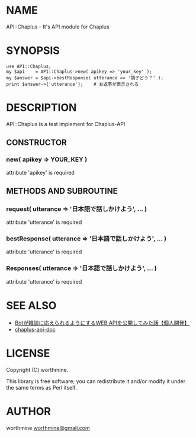 # NAME

API::Chaplus - It's API module for Chaplus

# SYNOPSIS

    use API::Chaplus;
    my $api    = API::Chaplus->new( apikey => 'your_key' );
    my $answer = $api->bestResponse( utterance => '調子どう？' );
    print $answer->{'utterance'};    # お返事が表示される

# DESCRIPTION

API::Chaplus is a test implement for Chaplus-API

## CONSTRUCTOR

### new( apikey => YOUR\_KEY )

attribute 'apikey' is required

## METHODS AND SUBROUTINE

### request( utterance => '日本語で話しかけよう', ... )

attribute 'utterance' is required

### bestResponse( utterance => '日本語で話しかけよう', ... )

attribute 'utterance' is required

### Responses( utterance => '日本語で話しかけよう', ... )

attribute 'utterance' is required

# SEE ALSO

- [Botが雑談に応えられるようにするWEB APIを公開してみた話【個人開発】](https://qiita.com/maKunugi/items/b1afb6441571119729a7)
- [chaplus-api-doc](https://k-masashi.github.io/chaplus-api-doc/)

# LICENSE

Copyright (C) worthmine.

This library is free software; you can redistribute it and/or modify
it under the same terms as Perl itself.

# AUTHOR

worthmine <worthmine@gmail.com>
